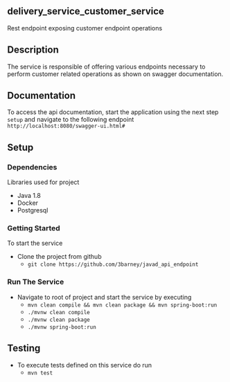 ## delivery_service_customer_service
Rest endpoint exposing customer endpoint operations


## Description
The service is responsible of offering various endpoints necessary to perform customer related operations
as shown on swagger documentation.

## Documentation
To access the api documentation, start the application using the next step ```setup```
and navigate to the following endpoint ```http://localhost:8080/swagger-ui.html#```

## Setup
### Dependencies
Libraries used for project
* Java 1.8
* Docker
* Postgresql

### Getting Started
To start the service
* Clone the project from github 
    * ```git clone https://github.com/3barney/javad_api_endpoint```

### Run The Service  
* Navigate to root of project and start the service by executing
    * ```mvn clean compile && mvn clean package && mvn spring-boot:run```
    * ```./mvnw clean compile```
    * ```./mvnw clean package```
    * ```./mvnw spring-boot:run```

## Testing
* To execute tests defined on this service do run
    * ```mvn test```

